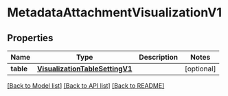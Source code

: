 # MetadataAttachmentVisualizationV1

## Properties
Name | Type | Description | Notes
------------ | ------------- | ------------- | -------------
**table** | [**VisualizationTableSettingV1**](VisualizationTableSettingV1.md) |  | [optional] 

[[Back to Model list]](../README.md#documentation-for-models) [[Back to API list]](../README.md#documentation-for-api-endpoints) [[Back to README]](../README.md)


